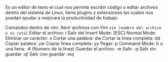 Es un editor de texto el cual nos permite escribir código o editar archivos dentro del sistema de Linux, tiene plugins y extensiones las cuales nos puedan ayudar a mejorara la productividad de trabajo.

Comandos dentro de vim: 
	Abrir archivos con Vim
		`vim [nombre del archivo o su ruta]`
	Editar el archivo:
		i 
	Salir del Insert Mode:
		[ESC]
	Normal Mode:
		Eliminar un carácter:
			x
		Cortar una palabra:
			dw
		Cortar la linea completa:
			dd
		Copiar palabra:
			yw
		Copiar linea completa:
			yy
		Pegar:
			p
	Command Mode:
		Ir a una liena:
			:# (Numero de la linea)
		Guardar el archivo:
			:w
		Salir:
			:q
		Salir sin guardar
			:q!
		Salir con guardar 
			:wq
